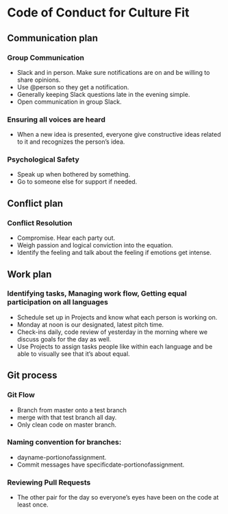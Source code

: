 # Code of Conduct for Culture Fit

## Communication plan
### Group Communication
* Slack and in person. Make sure notifications are on and be willing to share opinions. 
* Use @person so they get a notification. 
* Generally keeping Slack questions late in the evening simple. 
* Open communication in group Slack. 
 ### Ensuring all voices are heard
* When a new idea is presented, everyone give constructive ideas related to it and recognizes the person’s idea.
 ### Psychological Safety
* Speak up when bothered by something. 
* Go to someone else for support if needed. 

## Conflict plan
### Conflict Resolution
* Compromise. Hear each party out. 
* Weigh passion and logical conviction into the equation. 
* Identify the feeling and talk about the feeling if emotions get intense.

## Work plan
### Identifying tasks, Managing work flow, Getting equal participation on all languages
* Schedule set up in Projects and know what each person is working on.
* Monday at noon is our designated, latest pitch time.
* Check-ins daily, code review of yesterday in the morning where we discuss goals for the day as well.
* Use Projects to assign tasks people like within each language and be able to visually see that it’s about equal.
## Git process
### Git Flow
* Branch from master onto a test branch
* merge with that test branch all day.
* Only clean code on master branch.
### Naming convention for branches: 
* dayname-portionofassignment.
* Commit messages have specificdate-portionofassignment.
### Reviewing Pull Requests
* The other pair for the day so everyone’s eyes have been on the code at least once.

